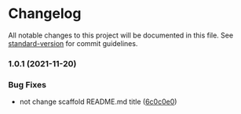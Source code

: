 # Changelog

All notable changes to this project will be documented in this file. See [standard-version](https://github.com/conventional-changelog/standard-version) for commit guidelines.

### 1.0.1 (2021-11-20)


### Bug Fixes

* not change scaffold README.md title ([6c0c0e0](https://github.com/KwonYG/generator-yg/commit/6c0c0e01120e5e2e2922870f34b1c72eb7fb481e))
